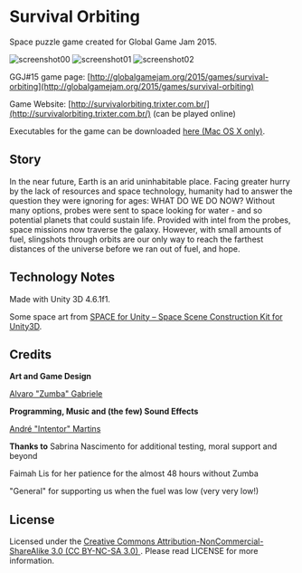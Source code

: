 # Survival Orbiting

Space puzzle game created for Global Game Jam 2015.

![screenshot00](https://cloud.githubusercontent.com/assets/5340818/6307462/274d0078-b923-11e4-8b0b-cb976a70fda6.png) ![screenshot01](https://cloud.githubusercontent.com/assets/5340818/6307464/286d8838-b923-11e4-850b-e86139caf6b5.png) ![screenshot02](https://cloud.githubusercontent.com/assets/5340818/6307465/29a58822-b923-11e4-921c-13e0d9c53313.png)

GGJ#15 game page: [http://globalgamejam.org/2015/games/survival-orbiting](http://globalgamejam.org/2015/games/survival-orbiting)

Game Website: [http://survivalorbiting.trixter.com.br/](http://survivalorbiting.trixter.com.br/) (can be played online)

Executables for the game can be downloaded [here (Mac OS X only)]().

## Story

In the near future, Earth is an arid uninhabitable place. Facing greater hurry by the lack of resources and space technology, humanity had to answer the question they were ignoring for ages: WHAT DO WE DO NOW? Without many options, probes were sent to space looking for water - and so potential planets that could sustain life. Provided with intel from the probes, space missions now traverse the galaxy. However, with small amounts of fuel, slingshots through orbits are our only way to reach the farthest distances of the universe before we ran out of fuel, and hope.

## Technology Notes

Made with Unity 3D 4.6.1f1.

Some space art from [SPACE for Unity – Space Scene Construction Kit for Unity3D](http://u3d.as/content/imphenzia/space-for-unity-space-scene-construction-kit/4aY).

## Credits

**Art and Game Design**

[Alvaro "Zumba" Gabriele](https://www.facebook.com/alvaro.gabriele)

**Programming, Music and (the few) Sound Effects**

[André "Intentor" Martins](http://intentor.com.br/)

**Thanks to**
Sabrina Nascimento for additional testing, moral support and beyond

Faimah Lis for her patience for the almost 48 hours without Zumba

"General" for supporting us when the fuel was low (very very low!)

## License

Licensed under the [Creative Commons Attribution-NonCommercial-ShareAlike 3.0 (CC BY-NC-SA 3.0)
](http://creativecommons.org/licenses/by-nc-sa/3.0/). Please read LICENSE for more information.